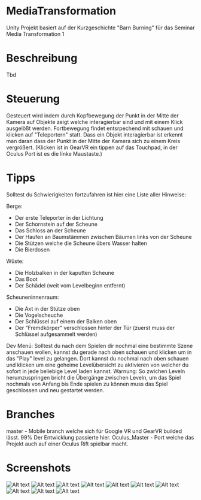 # MediaTransformation
Unity Projekt basiert auf der Kurzgeschichte "Barn Burning" für das Seminar Media Transformation 1

# Beschreibung
Tbd


# Steuerung
Gesteuert wird indem durch Kopfbewegung der Punkt in der Mitte der Kamera auf Objekte zeigt welche interagierbar sind und mit einem Klick ausgelößt werden. Fortbewegung findet entsrpechend mit schauen und klicken auf "Teleportern" statt.
Dass ein Objekt interagierbar ist erkennt man daran dass der Punkt in der Mitte der Kamera sich zu einem Kreis vergrößert.
(Klicken ist in GearVR ein tippen auf das Touchpad, in der Oculus Port ist es die linke Maustaste.)


# Tipps
Solltest du Schwierigkeiten fortzufahren ist hier eine Liste aller Hinweise:

Berge:
- Der erste Teleporter in der Lichtung
- Der Schornstein auf der Scheune
- Das Schloss an der Scheune
- Der Haufen an Baumstämmen zwischen Bäumen links von der Scheune
- Die Stützen welche die Scheune übers Wasser halten
- Die Bierdosen

Wüste:
- Die Holzbalken in der kaputten Scheune
- Das Boot
- Der Schädel (weit vom Levelbeginn entfernt)

Scheuneninnenraum:
- Die Axt in der Stütze oben
- Die Vogelscheuche
- Der Schlüssel auf einem der Balken oben
- Der "Fremdkörper" verschlossen hinter der Tür (zuerst muss der Schlüssel aufgesammelt werden)

Dev Menü:
Solltest du nach dem Spielen dir nochmal eine bestimmte Szene anschauen wollen, kannst du gerade nach oben schauen und klicken um in das "Play" level zu gelangen. Dort kannst du nochmal nach oben schauen und klicken um eine geheime Levelübersicht zu aktivieren von welcher du sofort in jede beliebige Level laden kannst. Warnung: So zwichen Leveln herumzuspringen bricht die Übergänge zwischen Leveln, um das Spiel nochmals von Anfang bis Ende spielen zu können muss das Spiel geschlossen und neu gestartet werden.


# Branches
master - Mobile branch welche sich für Google VR und GearVR builded lässt. 99% Der Entwicklung passierte hier.
Oculus_Master - Port welche das Projekt auch auf einer Oculus Rift spielbar macht.


# Screenshots
![Alt text](screenshots/kVJcYQeexm.png?raw=true "Title")
![Alt text](screenshots/Q1PV305yLT.png?raw=true "Title")
![Alt text](screenshots/iY3eCNmtlB.png?raw=true "Title")
![Alt text](screenshots/7rOid0QSiV.png?raw=true "Title")
![Alt text](screenshots/eI8994QvAU.png?raw=true "Title")
![Alt text](screenshots/HHMdMCc52r.png?raw=true "Title")
![Alt text](screenshots/syZo8B31KR.png?raw=true "Title")
![Alt text](screenshots/xDDrRUNleL.jpg?raw=true "Title")
![Alt text](screenshots/hfjtJ1bFA1.jpg?raw=true "Title")
![Alt text](screenshots/NPPVVJ6jGn.jpg?raw=true "Title")
